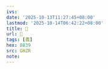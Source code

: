 ```yaml
---
ivs:
date: '2025-10-13T11:27:45+08:00'
lastmod: '2025-10-14T06:42:22+08:00'
title: 󰙨
url: 󰙨
tags: [蠹]
hex: 8839
src: GHZR
note:
---
```

